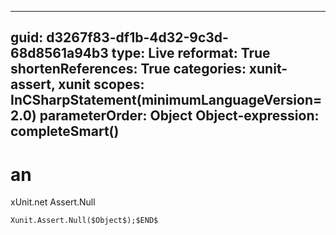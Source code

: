 ----
guid: d3267f83-df1b-4d32-9c3d-68d8561a94b3
type: Live
reformat: True
shortenReferences: True
categories: xunit-assert, xunit
scopes: InCSharpStatement(minimumLanguageVersion=2.0)
parameterOrder: Object
Object-expression: completeSmart()
----

# an

xUnit.net Assert.Null

```
Xunit.Assert.Null($Object$);$END$
```
